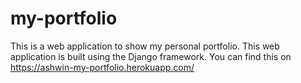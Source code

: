 # my-portfolio
This is a web application to show my personal portfolio.
This web application is built using the Django framework.
You can find this on https://ashwin-my-portfolio.herokuapp.com/
